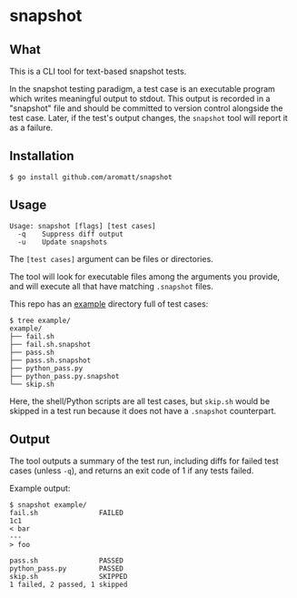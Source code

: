 # snapshot
## What
This is a CLI tool for text-based snapshot tests.

In the snapshot testing paradigm, a test case is an executable program which writes
meaningful output to stdout. This output is recorded in a "snapshot" file and should
be committed to version control alongside the test case. Later, if the test's output
changes, the `snapshot` tool will report it as a failure.

## Installation
```
$ go install github.com/aromatt/snapshot
```
## Usage
```
Usage: snapshot [flags] [test cases]
  -q    Suppress diff output
  -u    Update snapshots
```
The `[test cases]` argument can be files or directories.

The tool will look for executable files among the arguments you provide, and will
execute all that have matching `.snapshot` files.

This repo has an [example](./example) directory full of test cases:
```
$ tree example/
example/
├── fail.sh
├── fail.sh.snapshot
├── pass.sh
├── pass.sh.snapshot
├── python_pass.py
├── python_pass.py.snapshot
└── skip.sh
```

Here, the shell/Python scripts are all test cases, but `skip.sh` would be skipped in
a test run because it does not have a `.snapshot` counterpart.

## Output
The tool outputs a summary of the test run, including diffs for failed test cases
(unless `-q`), and returns an exit code of 1 if any tests failed.

Example output:
```
$ snapshot example/
fail.sh               FAILED
1c1
< bar
---
> foo

pass.sh               PASSED
python_pass.py        PASSED
skip.sh               SKIPPED
1 failed, 2 passed, 1 skipped
```
